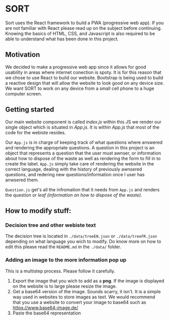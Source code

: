 # SORT

Sort uses the React framework to build a PWA (progressive web app). If you are not familiar with React please read up on the subject before continuing. Knowing the basics of HTML, CSS, and Javascript is also required to be able to understand what has been done in this project.

## Motivation

We decided to make a progressive web app since it allows for good usability in areas where internet conection is spoty. It is for this reason that we chose to use React to build our website. Bootstrap is being used to build a reactive design that will allow the website to look good on any device size. We want SORT to work on any device from a small cell phone to a huge computer screen.

## Getting started

Our main website component is called _index.js_ within this JS we render our single object which is situated in _App.js_. It is within _App.js_ that most of the code for the webiste resides.

Our `App.js` is in charge of keeping track of what questions where answered and rendering the appropriate questions. A question in this project is an object that represents a question that the user must awnser, or information about how to dispose of the waste as well as rendering the form to fill in to create the label. `App.js` simply take care of rendering the website in the correct language, dealing with the history of previously awnsered questions, and redering new questions/information once I user has anwsered them.

`Question.js` get's all the infromation that it needs from `App.js` and renders the question or _leaf (information on how to dispose of the waste)_.

## How to modify stuff:

### Decision tree and other webiste text

The decision tree is located in `./data/treeEN.json` or `./data/treeFR.json` depending on what language you wich to modify. Do know more on how to edit this please read the `README.md` in the `./data/` folder.

### Adding an image to the more information pop up

This is a multistep process. Please follow it carefully.

1. Export the image that you wich to add as a **png**. If the image is displayed on the website is to large please resize the image.
2. Get a base64 version of the image. Sounds scarry, it isn't. It is a simple way used in websites to store images as text. We would recommend that you use a website to convert your image to base64 such as https://www.base64-image.de/
3. Paste the base64 representation
